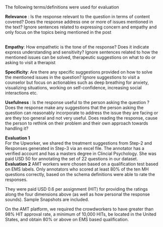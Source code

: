 
The following terms/definitions were used for evaluation

<b>Relevance</b> : Is the response relevant to the question in terms of content covered?
Does the response address one or more of issues mentioned in the text?
Ignore sentences related to expressing concern and empathy and only focus on the topics being mentioned in the post

<br>
<b>Empathy</b>: How empathetic is the tone of the response? Does it indicate express understanding and sensitivity?
Ignore sentences related to how the mentioned issues can be solved, therapeutic suggestions on what to do or asking to visit a therapist
<br>

<b>Specificity</b>: Are there any specific suggestions provided on how to solve the mentioned issues in the question? Ignore
suggestions to visit a counselor but focus on actionables such as deep breathing for anxiety,
visualizing situations, working on self-confidence, increasing social interactions etc. 

<b>Usefulness</b> : Is the response useful to the person asking the question ?
Does the response make any suggestions that the person asking the question can reasonably incorporate to address the issue they are facing
or are they too general and not very useful. Does reading the response, cause the person to rethink on their problem and their own approach towards handling it?

<b>Evaluation 1</b> <br>
For the Upworker, we shared the treatment suggestions from Step-2 and Responses generated in Step-3 via an excel file.
The annotator has a verified account and has a masters degree in Clincial Psychology. She was paid USD 50 for annotating
the set of 22 questions in our dataset.
<br>
<b>Evaluation 2</b> AMT workers were chosen based on a qualification test based on EMS labels. Only annotators who scored at least
80\% of the ten MH questions correctly, based on the schema definitions were able to rate the responses.

They were paid USD 0.6 per assignment (HIT) for providing the ratings along the four dimensions above (as well as how personal the response sounds).
Sample Snapshots are included.

On the AMT platform, we required the crowdworkers to have greater than 98% HIT approval rate, a
minimum of 10,000 HITs, be located in the United States, and obtain 80\% or above on 
EMS based qualification. 









